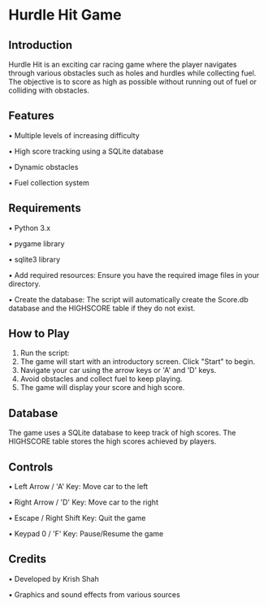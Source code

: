 # **Hurdle Hit Game**

## Introduction

Hurdle Hit is an exciting car racing game where the player navigates through various obstacles such as holes and hurdles while collecting fuel. The objective is to score as high as possible without running out of fuel or colliding with obstacles.

## Features

•	Multiple levels of increasing difficulty

•	High score tracking using a SQLite database

•	Dynamic obstacles

•	Fuel collection system

## Requirements

•	Python 3.x

•	pygame library

•	sqlite3 library

•	Add required resources: Ensure you have the required image files in your directory.

•	Create the database: The script will automatically create the Score.db database and the HIGHSCORE table if they do not exist.

## How to Play
1.	Run the script:
2.	The game will start with an introductory screen. Click "Start" to begin.
3.	Navigate your car using the arrow keys or 'A' and 'D' keys.
4.	Avoid obstacles and collect fuel to keep playing.
5.	The game will display your score and high score.
   
## Database

The game uses a SQLite database to keep track of high scores. The HIGHSCORE table stores the high scores achieved by players.

## Controls

•	Left Arrow / 'A' Key: Move car to the left

•	Right Arrow / 'D' Key: Move car to the right

•	Escape / Right Shift Key: Quit the game

•	Keypad 0 / 'F' Key: Pause/Resume the game


## Credits

•	Developed by Krish Shah

•	Graphics and sound effects from various sources

